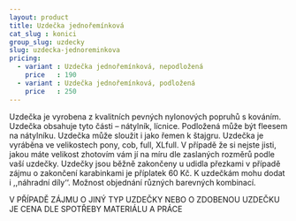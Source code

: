```yaml
---
layout: product
title: Uzdečka jednořemínková
cat_slug : konici
group_slug: uzdecky
slug: uzdecka-jednoreminkova
pricing:
  - variant : Uzdečka jednořemínková, nepodložená
    price   : 190
  - variant : Uzdečka jednořemínková, podložená
    price   : 250
---
```


Uzdečka je vyrobena z kvalitních pevných nylonových popruhů s kováním. 
Uzdečka obsahuje tyto části – nátylník, lícnice.
Podložená může být fleesem na nátylníku.
Uzdečka může sloužit i jako řemen k štajgru.
Uzdečka je vyráběna ve velikostech pony, cob, full, XLfull. 
V případě že si nejste jisti, jakou máte velikost zhotovím vám jí na míru dle zaslaných rozměrů podle vaší uzdečky.
Uzdečky jsou běžně zakončeny u udidla přezkami v případě zájmu o zakončení karabinkami je příplatek 60&nbsp;Kč.
K uzdečkám mohu dodat i ,,náhradní díly‘‘.
Možnost objednání různých barevných kombinací.



V PŘÍPADĚ ZÁJMU O JINÝ TYP UZDEČKY NEBO O ZDOBENOU UZDEČKU JE CENA DLE SPOTŘEBY MATERIÁLU A PRÁCE


